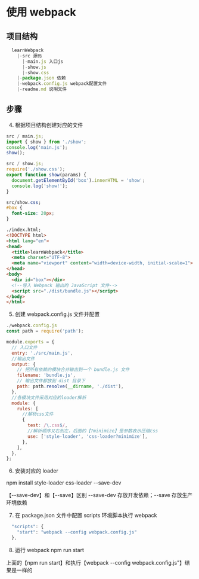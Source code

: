 # 使用 webpack

## 项目结构

```js
  learnWebpack
    |-src 源码
      |-main.js 入口js
      |-show.js
      |-show.css
    |-package.json 依赖
    |-webpack.config.js webpack配置文件
    |-readme.md 说明文件
```

## 步骤

4. 根据项目结构创建对应的文件

```js
src / main.js;
import { show } from './show';
console.log('main.js');
show();
```

```js
src / show.js;
require('./show.css');
export function show(params) {
  document.getElementById('box').innerHTML = 'show';
  console.log('show!');
}
```

```css
src/show.css;
#box {
  font-size: 20px;
}
```

```html
./index.html;
<!DOCTYPE html>
<html lang="en">
<head>
  <title>learnWebpack</title>
  <meta charset="UTF-8">
  <meta name="viewport" content="width=device-width, initial-scale=1">
</head>
<body>
  <div id="box"></div>
  <!--导入 Webpack 输出的 JavaScript 文件-->
  <script src="./dist/bundle.js"></script>
</body>
</html>
```

5. 创建 webpack.config.js 文件并配置

```js
./webpack.config.js
const path = require('path');

module.exports = {
  // 入口文件
  entry: './src/main.js',
  //输出文件
  output: {
    // 把所有依赖的模块合并输出到一个 bundle.js 文件
    filename: 'bundle.js',
    // 输出文件都放到 dist 目录下
    path: path.resolve(__dirname, './dist'),
  },
  //各模块文件采用对应的loader解析
  module: {
    rules: [
      //解析css文件
      {
        test: /\.css$/,
        //解析顺序又右到左，后面的【?minimize】是参数表示压缩css
        use: ['style-loader', 'css-loader?minimize'],
      },
    ],
  },
};
```

6. 安装对应的 loader

npm install style-loader css-loader --save-dev

【--save-dev】和【--save】区别 --save-dev 存放开发依赖；--save 存放生产环境依赖

7. 在 package.json 文件中配置 scripts 环境脚本执行 webpack

```js
  "scripts": {
    "start": "webpack --config webpack.config.js"
  },
```

8. 运行 webpack
   npm run start

上面的【npm run start】和执行【webpack --config webpack.config.js"】结果是一样的
